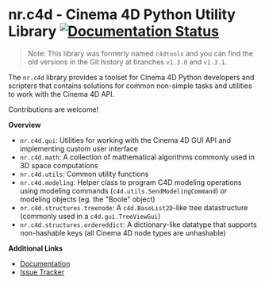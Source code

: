 <h1>
  <span>nr.c4d - Cinema 4D Python Utility Library</span>
  <a href='http://nrc4d.readthedocs.org/en/latest/?badge=latest'>
    <img src='https://readthedocs.org/projects/nrc4d/badge/?version=latest' alt='Documentation Status' />
  </a>
</h1>

> Note: This library was formerly named `c4dtools` and you can find the
> old versions in the Git history at branches `v1.3.0` and `v1.3.1`. 

The `nr.c4d` library provides a toolset for Cinema 4D Python developers
and scripters that contains solutions for common non-simple tasks and
utilities to work with the Cinema 4D API.

Contributions are welcome!

__Overview__

- `nr.c4d.gui`: Utilities for working with the Cinema 4D GUI API
  and implementing custom user interface
- `nr.c4d.math`: A collection of mathematical algorithms commonly
  used in 3D space computations
- `nr.c4d.utils`: Common utility functions
- `nr.c4d.modeling`: Helper class to program C4D modeling operations
  using modeling commands (`c4d.utils.SendModelingCommand`) or modeling
  objects (eg. the "Boole" object)
- `nr.c4d.structures.treenode`: A `c4d.BaseList2D`-like tree
  datastructure (commonly used in a `c4d.gui.TreeViewGui`)
- `nr.c4d.structures.ordereddict`: A dictionary-like datatype that
  supports non-hashable keys (all Cinema 4D node types are unhashable)

__Additional Links__

- [Documentation](https://nrc4d.rtfd.org/)
- [Issue Tracker](https://github.com/nr-python/nr.c4d/issues)
